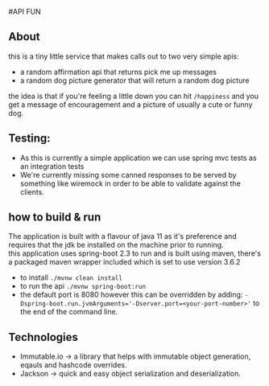 #API FUN
## About
this is a tiny little service that makes calls out to two very simple apis: 

*  a random affirmation api that returns pick me up messages </li>
*  a random dog picture generator that will return a random dog picture</li>

the idea is that if you're feeling a little down you can hit `/happiness` and you get a message of encouragement and a picture of usually a cute or funny dog.

## Testing:
* As this is currently a simple application we can use spring mvc tests as an integration tests
* We're currently missing some canned responses to be served by something like wiremock in order to be able to validate against the clients. 

## how to build & run
   The application is built with a flavour of java 11 as it's preference and
    requires that the jdk be installed on the machine prior to running.  
   this application uses spring-boot 2.3 to run
   and is built using maven, there's a packaged maven wrapper included which is set to use version 3.6.2
   * to install `./mvnw clean install`
   * to run the api `./mvnw spring-boot:run`
   * the default port is 8080 however this can be overridden by adding:
   ```-Dspring-boot.run.jvmArguments='-Dserver.port=<your-port-number>'``` to the end of the command line.

## Technologies
 * Immutable.io -> a library that helps with immutable object generation, eqauls and hashcode overrides.
 * Jackson -> quick and easy object serialization and deserialization.